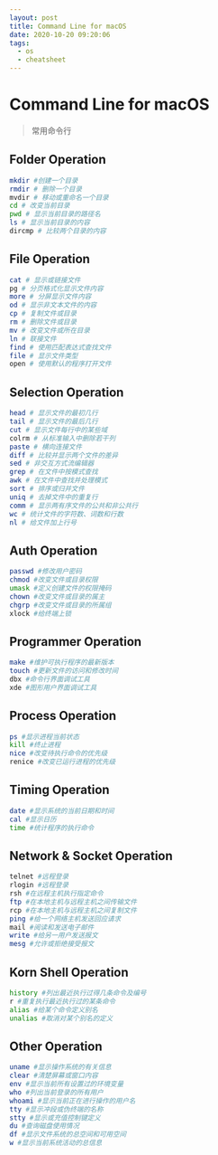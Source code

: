 ```yaml
---
layout: post
title: Command Line for macOS
date: 2020-10-20 09:20:06
tags:
  - os
  - cheatsheet
---
```


# Command Line for macOS

> 常用命令行

## Folder Operation

```bash
mkdir #创建一个目录
rmdir # 删除一个目录
mvdir # 移动或重命名一个目录
cd # 改变当前目录
pwd # 显示当前目录的路径名
ls # 显示当前目录的内容
dircmp # 比较两个目录的内容
```

## File Operation

```bash
cat # 显示或链接文件
pg # 分页格式化显示文件内容
more # 分屏显示文件内容
od # 显示非文本文件的内容
cp # 复制文件或目录
rm # 删除文件或目录
mv # 改变文件或所在目录
ln # 联接文件
find # 使用匹配表达式查找文件
file # 显示文件类型
open # 使用默认的程序打开文件
```

## Selection Operation

```bash
head # 显示文件的最初几行
tail # 显示文件的最后几行
cut # 显示文件每行中的某些域
colrm # 从标准输入中删除若干列
paste # 横向连接文件
diff # 比较并显示两个文件的差异
sed # 非交互方式流编辑器
grep # 在文件中按模式查找
awk # 在文件中查找并处理模式
sort # 排序或归并文件
uniq # 去掉文件中的重复行
comm # 显示两有序文件的公共和非公共行
wc # 统计文件的字符数、词数和行数
nl # 给文件加上行号
```

## Auth Operation

```bash
passwd #修改用户密码
chmod #改变文件或目录权限
umask #定义创建文件的权限掩码
chown #改变文件或目录的属主
chgrp #改变文件或目录的所属组
xlock #给终端上锁
```

## Programmer Operation

```bash
make #维护可执行程序的最新版本
touch #更新文件的访问和修改时间
dbx #命令行界面调试工具
xde #图形用户界面调试工具
```

## Process Operation

```bash
ps #显示进程当前状态
kill #终止进程
nice #改变待执行命令的优先级
renice #改变已运行进程的优先级
```

## Timing Operation

```bash
date #显示系统的当前日期和时间
cal #显示日历
time #统计程序的执行命令
```

## Network & Socket Operation

```bash
telnet #远程登录
rlogin #远程登录
rsh #在远程主机执行指定命令
ftp #在本地主机与远程主机之间传输文件
rcp #在本地主机与远程主机之间复制文件
ping #给一个网络主机发送回应请求
mail #阅读和发送电子邮件
write #给另一用户发送报文
mesg #允许或拒绝接受报文
```

## Korn Shell Operation

```bash
history #列出最近执行过得几条命令及编号
r #重复执行最近执行过的某条命令
alias #给某个命令定义别名
unalias #取消对某个别名的定义
```

## Other Operation

```bash
uname #显示操作系统的有关信息
clear #清楚屏幕或窗口内容
env #显示当前所有设置过的环境变量
who #列出当前登录的所有用户
whoami #显示当前正在进行操作的用户名
tty #显示冲段或伪终端的名称
stty #显示或充值控制键定义
du #查询磁盘使用情况
df #显示文件系统的总空间和可用空间
w #显示当前系统活动的总信息
```
